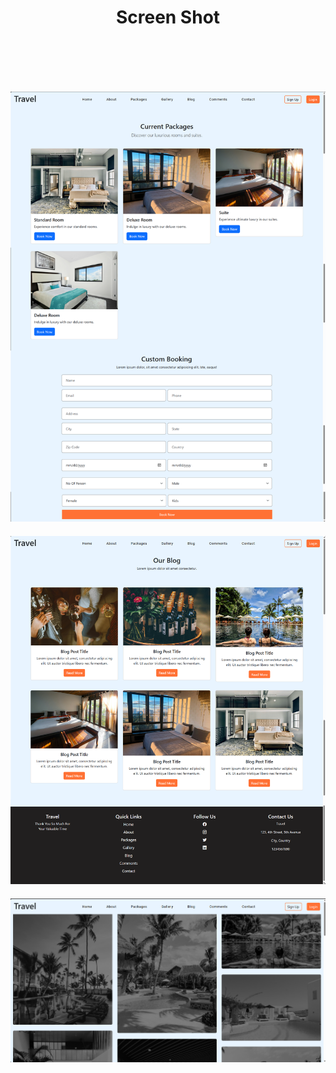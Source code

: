 <h1 align="center">Screen Shot</h1>

<div>
  <img style="margin-top: 60px;" src="Screen_Shots/Group 31.png" alt="">
  <img style="margin-top: 20px;" src="Screen_Shots/Group 32.png" alt="">
  <img style="margin-top: 20px;" src="Screen_Shots/Group 33.png" alt="" srcset="">
  <img style="margin-top: 20px;" src="Screen_Shots/Screenshot 2024-04-16 202347.png" alt="">
</div>
